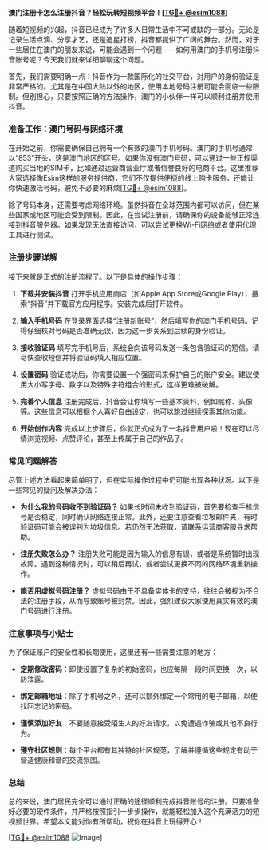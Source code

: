 **澳门注册卡怎么注册抖音？轻松玩转短视频平台！[[TG💪+ @esim1088](https://t.me/s/esim1088)]**

随着短视频的兴起，抖音已经成为了许多人日常生活中不可或缺的一部分。无论是记录生活点滴、分享才艺，还是追星打榜，抖音都提供了广阔的舞台。然而，对于一些居住在澳门的朋友来说，可能会遇到一个问题——如何用澳门的手机号注册抖音账号呢？今天我们就来详细聊聊这个问题。

首先，我们需要明确一点：抖音作为一款国际化的社交平台，对用户的身份验证是非常严格的。尤其是在中国大陆以外的地区，使用本地号码注册可能会面临一些限制。但别担心，只要按照正确的方法操作，澳门的小伙伴一样可以顺利注册并使用抖音。

### **准备工作：澳门号码与网络环境**

在开始之前，你需要确保自己拥有一个有效的澳门手机号码。澳门的手机号通常以“853”开头，这是澳门地区的区号。如果你没有澳门号码，可以通过一些正规渠道购买当地的SIM卡，比如通过运营商营业厅或者信誉良好的电商平台。这里推荐大家选择像Esim这样的服务提供商，它们不仅提供便捷的线上购卡服务，还能让你快速激活号码，避免不必要的麻烦[[TG💪+ @esim1088](https://t.me/s/esim1088)]。

除了号码本身，还需要考虑网络环境。虽然抖音在全球范围内都可以访问，但在某些国家或地区可能会受到限制。因此，在尝试注册前，请确保你的设备能够正常连接到抖音服务器。如果发现无法直接访问，可以尝试更换Wi-Fi网络或者使用代理工具进行测试。

### **注册步骤详解**

接下来就是正式的注册流程了。以下是具体的操作步骤：

1. **下载并安装抖音**
   打开手机应用商店（如Apple App Store或Google Play），搜索“抖音”并下载官方应用程序。安装完成后打开软件。

2. **输入手机号码**
   在登录界面选择“注册新账号”，然后填写你的澳门手机号码。记得仔细核对号码是否准确无误，因为这一步关系到后续的身份验证。

3. **接收验证码**
   填写完手机号后，系统会向该号码发送一条包含验证码的短信。请尽快查收短信并将验证码填入相应位置。

4. **设置密码**
   验证成功后，你需要设置一个强密码来保护自己的账户安全。建议使用大小写字母、数字以及特殊字符组合的形式，这样更难被破解。

5. **完善个人信息**
   注册完成后，抖音会让你填写一些基本资料，例如昵称、头像等。这些信息可以根据个人喜好自由设定，也可以跳过继续探索其他功能。

6. **开始创作内容**
   完成以上步骤后，你就正式成为了一名抖音用户啦！现在可以尽情浏览视频、点赞评论，甚至上传属于自己的作品了。

### **常见问题解答**

尽管上述方法看起来简单明了，但在实际操作过程中仍可能出现各种状况。以下是一些常见的疑问及解决办法：

- **为什么我的号码收不到验证码？**
  如果长时间未收到验证码，首先要检查手机信号是否稳定，同时确认网络连接正常。此外，还要注意查看垃圾邮件夹，有时验证码可能会被误判为垃圾信息。若仍然无法获取，请联系运营商客服寻求帮助。

- **注册失败怎么办？**
  注册失败可能是因为输入的信息有误，或者是系统暂时出现故障。遇到这种情况时，可以稍后再试，或者尝试更换不同的网络环境重新操作。

- **能否用虚拟号码注册？**
  虚拟号码由于不具备实体卡的支持，往往会被视为不合法的注册手段，从而导致账号被封禁。因此，强烈建议大家使用真实有效的澳门号码进行注册。

### **注意事项与小贴士**

为了保证账户的安全性和长期使用，这里还有一些需要注意的地方：

- **定期修改密码**：即使设置了复杂的初始密码，也应每隔一段时间更换一次，以防泄露。
  
- **绑定邮箱地址**：除了手机号之外，还可以额外绑定一个常用的电子邮箱，以便找回忘记的密码。

- **谨慎添加好友**：不要随意接受陌生人的好友请求，以免遭遇诈骗或其他不良行为。

- **遵守社区规则**：每个平台都有其独特的社区规范，了解并遵循这些规定有助于营造健康和谐的交流氛围。

### **总结**

总的来说，澳门居民完全可以通过正确的途径顺利完成抖音账号的注册。只要准备好必要的硬件条件，并严格按照指引一步步操作，就能轻松加入这个充满活力的短视频世界。希望本文能对你有所帮助，祝你在抖音上玩得开心！

[[TG💪+ @esim1088](https://t.me/s/esim1088) ![Image](https://i.postimg.cc/4NQfJmqS/Snipaste-2025-05-13-00-14-12.png)]